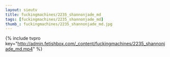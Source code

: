 ```yaml
--- 
layout: sieutv
title: fuckingmachines/2235_shannonjade_md
tags: [fuckingmachines/2235_shannonjade_md]
thumb_: fuckingmachines/2235_shannonjade_md.jpg
---
```

{% include tvpro key="http://admin.fetishbox.com/_content/fuckingmachines/2235_shannonjade_md.mp4" %} 
